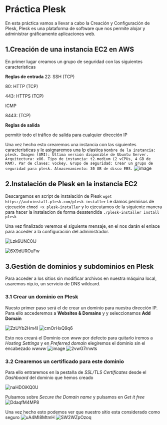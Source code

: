 # Práctica Plesk
En esta práctica vamos a llevar a cabo la Creación y Configuración de Plesk, Plesk es una plataforma de software que nos permite alojar y administrar gráficamente aplicaciones web.

## 1.Creación de una instancia EC2 en AWS
En primer lugar creamos un grupo de seguridad con las siguientes caracteristicas 

**Reglas de entrada**
22: SSH (TCP)

80: HTTP (TCP)

443: HTTPS (TCP)

ICMP

8443: (TCP)

**Reglas de salida**

permitir todo el tráfico de salida para cualquier dirección IP

Una vez hecho esto crearemos una instancia con las siguientes caracteristicas y le asignaremos una Ip elastica
``
Nombre de la instancia: plesk.
Imagen (AMI): Última versión disponible de Ubuntu Server.
Arquitectura: x86.
Tipo de instancia: t2.medium (2 vCPUs, 4 GB de RAM).
Par de claves: vockey.
Grupo de seguridad: Crear un grupo de seguridad para plesk.
Almacenamiento: 30 GB de disco EBS.
``
![image](https://github.com/user-attachments/assets/d1cf7f5b-644f-4bd3-8044-a0e291974713)

## 2.Instalación de Plesk en la instancia EC2

Descargamos en script de instalación de Plesk
`wget https://autoinstall.plesk.com/plesk-installer`
Le damos permisos de ejecución 
`chmod +x plesk-installer`
y lo ejecutamos de la siguiente manera para hacer la instalacion de forma desatendida
`./plesk-installer install plesk`

Una vez finalizado veremos el siguiente mensaje, en el nos darán el enlace para acceder a la configuración del administrador.

![Lzk6UNC0IJ](https://github.com/user-attachments/assets/7370c836-c49c-465b-b445-fa6a37062b9c)

![6X9dUROuFw](https://github.com/user-attachments/assets/06d3fa1b-a864-48d0-80c0-b329cbd97203)

## 3.Gestión de dominios y subdominios en Plesk
Para acceder a los sitios sin modificar archivos en nuestra máquina local, usaremos nip.io, un servicio de DNS wildcard.

### 3.1 Crear un dominio en Plesk
Nuesto primer paso será el de crear un dominio para nuestra dirección IP. Para ello accederemos a **Websites & Domains** y y seleccionamos  **Add Domain**

![ZzUYb2Hm4I](https://github.com/user-attachments/assets/6ed9d104-f495-409d-92ae-30ff38576886)
![cmOrHxQ9q6](https://github.com/user-attachments/assets/9f72f75f-2950-4372-8450-361cab408e52)

Esto nos creará el Dominio con *www* por defecto para quitarlo iremos a *Hosting Settings* y en *Preferred domain* elegiremos el dominio sin el encabezado *wwww*
![image](https://github.com/user-attachments/assets/92969f20-a9d9-4108-a381-0b774a7b0656)
![2vwG7rnwts](https://github.com/user-attachments/assets/732d373b-e146-402d-963b-aea3ee52ca62)

### 3.2 Crearemos un certificado para este dominio
Para ello entraremos en la pestaña de *SSL/TLS Certificates* desde el *Dashboard* del dominio que hemos creado

![naHDOiKQ0U](https://github.com/user-attachments/assets/a4eef15e-2ebd-478f-80ec-dfa88f1bfe80)

Pulsamos sobre *Secure the Domain name* y pulsamos en *Get it free*
![DdaqfM4MP8](https://github.com/user-attachments/assets/90a5e4e7-f683-4627-b5d3-970bbba20c4c)

Una vez hecho esto podemos ver que nuestro sitio esta considerado como seguro 
![uA4MI8MtmH](https://github.com/user-attachments/assets/9a26827a-3d16-43c5-b633-474671681fc5)
![SW2WZpOzoq](https://github.com/user-attachments/assets/3958ee84-f186-4f8a-9385-71a611dcaca9)






